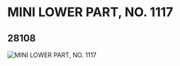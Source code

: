 # MINI LOWER PART, NO. 1117
## 28108
![MINI LOWER PART, NO. 1117](https://lc-www-live-s.legocdn.com/media/bricks/5/2/6160393.jpg)